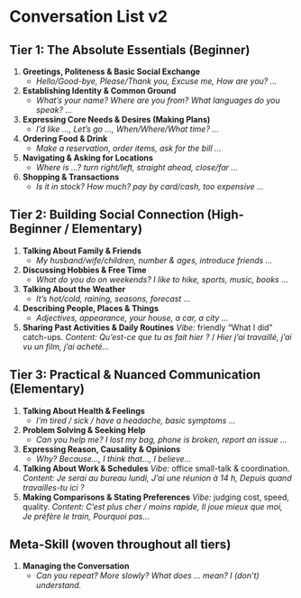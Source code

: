 # Conversation List v2

## **Tier 1: The Absolute Essentials (Beginner)**

1. **Greetings, Politeness & Basic Social Exchange**
   * *Hello/Good-bye, Please/Thank you, Excuse me, How are you? …*
2. **Establishing Identity & Common Ground**
   * *What’s your name? Where are you from? What languages do you speak? …*
3. **Expressing Core Needs & Desires (Making Plans)**
   * *I’d like …, Let’s go …, When/Where/What time? …*
4. **Ordering Food & Drink**
   * *Make a reservation, order items, ask for the bill …*
5. **Navigating & Asking for Locations**
   * *Where is …? turn right/left, straight ahead, close/far …*
6. **Shopping & Transactions**
   * *Is it in stock? How much? pay by card/cash, too expensive …*

## **Tier 2: Building Social Connection (High-Beginner / Elementary)**

1. **Talking About Family & Friends**
   * *My husband/wife/children, number & ages, introduce friends …*
2. **Discussing Hobbies & Free Time**
   * *What do you do on weekends? I like to hike, sports, music, books …*
3. **Talking About the Weather**
   * *It’s hot/cold, raining, seasons, forecast …*
4. **Describing People, Places & Things**
   * *Adjectives, appearance, your house, a car, a city …*
5. **Sharing Past Activities & Daily Routines**
   *Vibe:* friendly “What I did” catch-ups.
   *Content:* *Qu’est-ce que tu as fait hier ?* / *Hier j’ai travaillé, j’ai vu un film, j’ai acheté…*

## **Tier 3: Practical & Nuanced Communication (Elementary)**

1. **Talking About Health & Feelings**
   * *I’m tired / sick / have a headache, basic symptoms …*
2. **Problem Solving & Seeking Help**
   * *Can you help me? I lost my bag, phone is broken, report an issue …*
3. **Expressing Reason, Causality & Opinions**
   * *Why? Because…, I think that…, I believe…*
4. **Talking About Work & Schedules**
   *Vibe:* office small-talk & coordination.
   *Content:* *Je serai au bureau lundi, J’ai une réunion à 14 h, Depuis quand travailles-tu ici ?*
5. **Making Comparisons & Stating Preferences**
   *Vibe:* judging cost, speed, quality.
   *Content:* *C’est plus cher / moins rapide, Il joue mieux que moi, Je préfère le train, Pourquoi pas…*

## **Meta-Skill (woven throughout all tiers)**

1. **Managing the Conversation**
   * *Can you repeat? More slowly? What does … mean? I (don’t) understand.*
